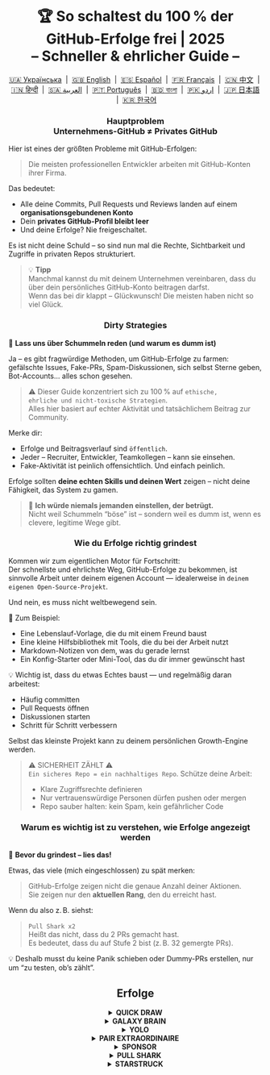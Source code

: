 <h1 align="center">
   🏆 So schaltest du 100 % der GitHub-Erfolge frei | 2025<br/>
   – Schneller & ehrlicher Guide –
</h1>

<div align="center">
  <a href="README_UA.md">🇺🇦 Українська</a> &nbsp;|&nbsp;
  <a href="../README.md">🇬🇧 English</a> &nbsp;|&nbsp;
  <a href="README_ES.md">🇪🇸 Español</a> &nbsp;|&nbsp;
  <a href="README_FR.md">🇫🇷 Français</a> &nbsp;|&nbsp;
  <a href="README_ZH.md">🇨🇳 中文</a> &nbsp;|&nbsp;
  <a href="README_HI.md">🇮🇳 हिन्दी</a> &nbsp;|&nbsp;
  <a href="README_AR.md">🇸🇦 العربية</a> &nbsp;|&nbsp;
  <a href="README_PT.md">🇵🇹 Português</a> &nbsp;|&nbsp;
  <a href="README_BN.md">🇧🇩 বাংলা</a> &nbsp;|&nbsp;
  <a href="README_UR.md">🇵🇰 اردو</a> &nbsp;|&nbsp;
  <a href="README_JA.md">🇯🇵 日本語</a> &nbsp;|&nbsp;
  <a href="README_KO.md">🇰🇷 한국어</a>
</div>

<h3 align="center">
   Hauptproblem<br/>
   Unternehmens-GitHub ≠ Privates GitHub
</h3>

Hier ist eines der größten Probleme mit GitHub-Erfolgen:

> Die meisten professionellen Entwickler arbeiten mit GitHub-Konten ihrer Firma.

Das bedeutet:
- Alle deine Commits, Pull Requests und Reviews landen auf einem **organisationsgebundenen Konto**
- Dein **privates GitHub-Profil bleibt leer**
- Und deine Erfolge? Nie freigeschaltet.

Es ist nicht deine Schuld – so sind nun mal die Rechte, Sichtbarkeit und Zugriffe in privaten Repos strukturiert.

> 💡 **Tipp**  
> Manchmal kannst du mit deinem Unternehmen vereinbaren, dass du über dein persönliches GitHub-Konto beitragen darfst.  
> Wenn das bei dir klappt – Glückwunsch! Die meisten haben nicht so viel Glück.

<h3 align="center">Dirty Strategies</h3>

🚫 <b>Lass uns über Schummeln reden (und warum es dumm ist)</b>

Ja – es gibt fragwürdige Methoden, um GitHub-Erfolge zu farmen: gefälschte Issues, Fake-PRs, Spam-Diskussionen, sich selbst Sterne geben, Bot-Accounts... alles schon gesehen.

> ⚠️ Dieser Guide konzentriert sich zu 100 % auf <code>ethische, ehrliche und nicht-toxische Strategien</code>.  
> Alles hier basiert auf echter Aktivität und tatsächlichem Beitrag zur Community.

Merke dir:
- Erfolge und Beitragsverlauf sind <code>öffentlich</code>.
- Jeder – Recruiter, Entwickler, Teamkollegen – kann sie einsehen.
- Fake-Aktivität ist peinlich offensichtlich. Und einfach peinlich.

Erfolge sollten <strong>deine echten Skills und deinen Wert</strong> zeigen – nicht deine Fähigkeit, das System zu gamen.

> 💬 <strong>Ich würde niemals jemanden einstellen, der betrügt.</strong><br>
> Nicht weil Schummeln “böse” ist – sondern weil es dumm ist, wenn es clevere, legitime Wege gibt.

<h3 align="center">Wie du Erfolge richtig grindest</h3>

Kommen wir zum eigentlichen Motor für Fortschritt:  
Der schnellste und ehrlichste Weg, GitHub-Erfolge zu bekommen, ist sinnvolle Arbeit unter deinem eigenen Account — idealerweise in <code>deinem eigenen Open-Source-Projekt</code>.

Und nein, es muss nicht weltbewegend sein.

🎯 Zum Beispiel:
- Eine Lebenslauf-Vorlage, die du mit einem Freund baust
- Eine kleine Hilfsbibliothek mit Tools, die du bei der Arbeit nutzt
- Markdown-Notizen von dem, was du gerade lernst
- Ein Konfig-Starter oder Mini-Tool, das du dir immer gewünscht hast

💡 Wichtig ist, dass du etwas Echtes baust — und regelmäßig daran arbeitest:
* Häufig committen
* Pull Requests öffnen
* Diskussionen starten
* Schritt für Schritt verbessern

Selbst das kleinste Projekt kann zu deinem persönlichen Growth-Engine werden.

> ⚠️ SICHERHEIT ZÄHLT ⚠️  
> <code>Ein sicheres Repo = ein nachhaltiges Repo</code>. Schütze deine Arbeit:
> * Klare Zugriffsrechte definieren
> * Nur vertrauenswürdige Personen dürfen pushen oder mergen
> * Repo sauber halten: kein Spam, kein gefährlicher Code

<h3 align="center">Warum es wichtig ist zu verstehen, wie Erfolge angezeigt werden</h3>

🧠 <b>Bevor du grindest – lies das!</b>

Etwas, das viele (mich eingeschlossen) zu spät merken:

> GitHub-Erfolge zeigen nicht die genaue Anzahl deiner Aktionen.  
> Sie zeigen nur den <strong>aktuellen Rang</strong>, den du erreicht hast.

Wenn du also z. B. siehst:

> <code>Pull Shark x2</code>  
> Heißt das nicht, dass du 2 PRs gemacht hast.  
> Es bedeutet, dass du auf Stufe 2 bist (z. B. 32 gemergte PRs).

💡 Deshalb musst du keine Panik schieben oder Dummy-PRs erstellen, nur um “zu testen, ob’s zählt”.

<h2 align="center">Erfolge</h2>

<details>
    <summary align="center"><b>QUICK DRAW</b></summary>
<blockquote>Schließe ein Issue oder einen PR innerhalb von 5 Minuten nach dem Erstellen.</blockquote>
<div align="center">
    <img src="badges/quick-draw.png" alt="QuickDraw" width="140">
</div>

Seien wir ehrlich — dieser Erfolg ist eher ein Meme als ein Meilenstein 😅  
Er ist so leicht zu bekommen, dass er kaum zählt… aber hey, es ist trotzdem ein Badge in deinem Profil!

<ol>
    <li>Erstelle einen Pull Request</li>
    <li>Schließe ihn sofort</li>
</ol>

<blockquote>
   <b>⚠️ Keine Fake-PRs nötig. ⚠️</b><br/>
   Einfach während der normalen Arbeit einen echten PR schließen und wieder öffnen – das zählt auch.
</blockquote>
</details>

<details>
    <summary align="center"><b>GALAXY BRAIN</b></summary>
<blockquote>Deine Antwort wird als "Akzeptierte Antwort" in einer GitHub-Diskussion markiert.</blockquote>
<div align="center">
    <img src="badges/galaxy-brain.png" alt="Galaxy Brain">
</div>

Galaxy Brain belohnt Leute, die <strong>wirklich hilfreiche Antworten</strong> in GitHub Discussions geben.  
Wenn der/die Themenersteller:in deine Antwort als akzeptiert markiert — ist der Badge deiner.

Du kannst diesen Erfolg absolut in deinem eigenen Open-Source-Repo farmen.  
Und das ist nicht nur legitim — es ist sogar eine <strong>richtig gute Praxis</strong> für jedes Team.

Du lernst dabei:
<ul>
    <li>Kommunikation klar und auffindbar zu strukturieren</li>
    <li>Wichtige Entscheidungen transparent zu dokumentieren</li>
    <li>Dein gesamtes Team auf dem gleichen Stand zu halten</li>
</ul>

🚀 Houston, wir haben ein Problem! 🚀  
Selbst wenn deine Antwort korrekt ist und das Problem löst — sie wird selten akzeptiert.  
Erinnerungen werden oft ignoriert, und du wirst einfach geghostet. Hart, aber wahr.

Statt auf Fremde zu hoffen, versuch das hier:
> Farme Galaxy Brain in einem <strong>kontrollierten Umfeld</strong>:
* Schnapp dir Freund:innen oder Kolleg:innen
* Beantworte ihre echten Fragen
* Bitte sie, deine Antwort als akzeptiert zu markieren, wenn sie geholfen hat

`🧩 Strategie 1: Löse das Problem deines Freundes`

<ol>
    <li>Finde öffentliche Repos zu deinem Tech-Stack</li>
    <li>Prüfe, ob Discussions aktiviert sind</li>
    <li>Wenn jemand eine Frage stellt, die du beantworten kannst — hilf ihm/ihr</li>
    <li>Danach:
         <ul>
            <li>Bitte deine:n Freund:in, eine Diskussion mit deinem vorbereiteten Text zu eröffnen</li>
            <li>Schreib deine Antwort dort rein</li>
            <li>Und bitte darum, sie als akzeptiert zu markieren</li>
         </ul>
    </li>
</ol>

✅ Diese Strategie ist ehrlich, sinnvoll und schafft dauerhafte Ressourcen für die Community.

`🛠️ Strategie 2: Nutze Discussions in deinem eigenen Repo`

Wenn du ein Open-Source-Projekt betreust, <code>verlagere wichtige Kommunikation in GitHub Discussions</code>.

1. Aktiviere Discussions in den Repo-Einstellungen
2. Wenn Entscheidungen oder Feature-Debatten anstehen — eröffne einen öffentlichen Thread
3. Teile klare, hilfreiche Antworten
4. Wenn jemand anders das Thema erstellt hat — kann deine Antwort akzeptiert werden

✅ Diese Strategie:
- Baut eine transparente Entscheidungs-Historie auf
- Zeigt Initiative und Leadership
- Hält dein Team auf Kurs
- Und ja — bringt dir den Badge
</details>

<details>
    <summary align="center"><b>YOLO</b></summary>

> Merge deinen <code>eigenen</code> Pull Request ohne Review.
<div align="center">
    <img src="badges/yolo.png" alt="YOLO" width="140">
</div>

Dieser Erfolg geht auf Risiko, Vertrauen… oder Wahnsinn 😅  
Du musst ihn nur ein einziges Mal auslösen — hier ist der cleanste Weg:

<ol>
    <li>Mach eine kleine, sichere Änderung in deinem Projekt. Zum Beispiel:</li>
    <ul>
        <li>Lint-Fix</li>
        <li>Ein kurzer One-Liner-Fix</li>
        <li>Kleine, aber nützliche Ergänzung in <code>README.md</code></li>
        <li>Initial-Commit mit Setup oder <code>git init</code></li>
    </ul>
    <li>Erstelle einen Pull Request</li>
    <li>Merge ihn selbst – ohne Review</li>
</ol>

<blockquote>
   ⚠️ <b>WARNUNG: KEIN YOLO IN PRODUKTIVUMGEBUNGEN</b> ⚠️<br/>
   Merge einfach deinen Initial-PR in deinem Open-Source-Projekt ohne Review 😉  
   Sauber, ehrlich und vollkommen legitim.
</blockquote>
</details>

<details>
    <summary align="center"><b>PAIR EXTRAORDINAIRE</b></summary>
<blockquote>Merge einen PR mit einem Commit, der Co-Autoren enthält.</blockquote>
<div align="center">
    <img src="badges/pair-extraordinaire.png" alt="Pair Extraordinaire">
</div>

Gemeinsam arbeitet es sich besser — sogar für Erfolge.  
Um dieses Badge freizuschalten, brauchst du ehrliches und transparentes Pair Programming.

<ol>
    <li>Arbeite mit einem:r Mitwirkenden an deinem Open-Source-Projekt zusammen. Teilt Ideen, reviewed euch gegenseitig, schreibt Code gemeinsam.</li>
    <li>Füge deinem Commit die Co-Autoren-Zeile hinzu:<br>
        <code>Co-authored-by: johnDoe &lt;johnDoe@example.com&gt;</code><br>
        <ul>
            <li><code>johnDoe</code> = GitHub-Nutzername (aus der Profil-URL)</li>
            <li><code>johnDoe@example.com</code> = Die mit dem Account verbundene E-Mail-Adresse</li>
        </ul>
    </li>
    <li>Erstelle einen PR und merge ihn</li>
</ol>

Dieser Erfolg zählt zu den wertvollsten, da er echtes Teamwork voraussetzt.  
Pair Programming fördert nicht nur das Lernen, sondern verbessert auch die Codequalität durch Dialog und Review in Echtzeit.

> ⚙️ <strong>Hack 0: Automatisiere es</strong><br>
> Richte in deinem Editor eine Commit-Template-Vorlage ein mit der Zeile `Co-authored-by:` – keine Fehler, keine Vergesslichkeit.

> 🦈 <strong>Hack 1: Trigger <code>Pull Shark</code> parallel</strong><br>
> Wenn dein:e Partner:in den PR merged, sammelst du gleichzeitig Fortschritt für <strong>Pull Shark</strong>.  
> Zwei Erfolge auf einmal — klug aufteilen, smart arbeiten!
</details>

<details>
    <summary align="center"><b>SPONSOR</b></summary>
<blockquote>🐺 Wirf eine Münze deinem Hexer zu</blockquote>
<div align="center">
    <img src="badges/sponsor.png" alt="Sponsor" width="140">
</div>

Unterstütze ein Open-Source-Projekt oder einen Entwickler finanziell über GitHub Sponsors.

<div align="center">
   <br/>
   Um dieses Badge zu erhalten, spende einfach an eine beliebige Open-Source-Initiative.<br/>
   Vielleicht ist es ein Tool, das du täglich nutzt.<br/>
   Vielleicht ein Repo, das dir mal das Wochenende gerettet hat.<br/>
   Oder einfach ein Entwickler, den du wirklich respektierst.<br/>
   <br/>
</div>

💡 Selbst eine kleine Spende macht einen großen Unterschied. Sie zeigt Wertschätzung, Respekt – und hält den Open-Source-Geist am Leben.

> ❤️ Wenn dir dieser Guide geholfen hat — zögere nicht, dieses Repo zu `sponsoren`.  
> Das ist der beste Weg, um „Danke“ zu sagen.
</details>

<details>
    <summary align="center"><b>PULL SHARK</b></summary>
<blockquote>Lass deinen Pull Request von jemand anderem mergen.</blockquote>
<div align="center">
    <img src="badges/pull-shark.png" alt="Pull Shark">
</div>

Der einfachste Weg, um anzufangen: Arbeite an deinem eigenen Open-Source-Projekt — wie oben schon erwähnt.  
Erstelle sinnvolle Pull Requests und bitte deine Mitwirkenden, sie zu reviewen und zu mergen.

⭐ Das ist der **Skill-Booster schlechthin** auf GitHub — er zwingt dich dazu, sauberen, testbaren und gut überprüfbaren Code zu schreiben.

> 💡 **Hack 0: Schreibe kleine, atomare PRs**  
Viele Anfänger tappen in die “Mega-PR”-Falle: alles in einen riesigen Pull stopfen.  
Wenn du Pull Shark effektiv verdienen (und wachsen) willst, musst du lernen, kleine, fokussierte PRs zu schreiben.  
Das bedeutet: <code>klar umrissen, lesbar, testbar, leicht zu reviewen</code>.  
Das ist nicht nur für das Badge — <strong>so arbeitet man professionell</strong>.

> 🤝 **Hack 1: Verdiene „Pair Extraordinaire“ gleichzeitig**  
> Arbeite mit einem deiner Mitwirkenden zusammen. Code gemeinsam, gebt euch Feedback, reviewed euch gegenseitig.  
> Verwende dann den Tag <code>Co-authored-by:</code>, um die gemeinsame Arbeit sichtbar zu machen.  
> So macht ihr bei zwei Erfolgen gleichzeitig Fortschritte — smart!

> 🎯 **Hack 2: Verschenke YOLOs**  
> Wenn du einen winzigen, sicheren PR hast — lass ihn von deinem Teamkollegen <em>ohne Review</em> mergen, damit er den YOLO-Badge freischalten kann.  
> Du lieferst Mehrwert — er bekommt das Achievement. <code>Win-win!</code>
</details>

<details>
    <summary align="center"><b>STARSTRUCK</b></summary>
<blockquote>Erstelle ein Repository, das viele Sterne bekommt.</blockquote>
<div align="center">
    <img src="badges/starstruck.png" alt="Starstruck">
</div>

Das ist eines der härtesten und angesehensten Achievements auf GitHub.  
Es zeigt deinen tatsächlichen Einfluss auf die Community — und kann nicht durch Routine-Aktivitäten erreicht werden.  
Recruiter und Entwickler nehmen es ernst.

Es gibt keine To-do-Liste oder Abkürzung — du musst einfach ein echtes Problem der Community erkennen… und lösen. That’s it.

🎯 Ich sehe zwei realistische Wege:

<ol>
    <li><strong>Erstelle ein Software-Produkt</strong><br>
        Seien wir ehrlich — dafür brauchst du nicht nur Top-Skills, sondern auch Erfahrung, um das richtige Problem zu identifizieren.  
        Wahrscheinlich nichts für dein allererstes Repo.
    </li>
    <li><strong>Erstelle ein Repository mit echtem Mehrwert</strong><br>
        Zum Beispiel: ein gut geschriebenes How-to, ein nützlicher Starter-Config, ein kleines CLI-Tool oder eine kuratierte Sammlung (awesome list).
    </li>
</ol>

<blockquote><strong>⭐ Drück den „Star“-Button, Bro! ⭐</strong><br>
Dieses Repo ist ein gutes Beispiel für eine Community-Ressource.  
Wenn dir dieser Guide geholfen hat — lass gerne einen Stern da 🫡
</blockquote>

---

### 🧠 Wie findest du deine eigene „Star-würdige“ Idee?

Fokussiere dich auf Schmerzpunkte. Lerne sie zu erkennen. Hier kannst du suchen:

1. **Google Autocomplete** — schau, wonach Leute suchen:  
   `"github how to..."`, `"vite storybook setup..."` usw.

2. **Issues & Discussions** in deinem Lieblings-Framework:  
   Wenn jemand etwas fragt und viele 👍 erhält — besteht echter Bedarf.

3. **Höre auf Frust** — jedes Mal, wenn du oder jemand sagt:  
   *„Das nervt!“* oder *„Ich wünschte, das gäbe es…“* — ist das ein Zeichen.

Dann ist es einfach: **Biete eine Lösung an.**  
Verpacke sie in ein sauberes Repo mit einem klaren README — und teile es.

</details>
